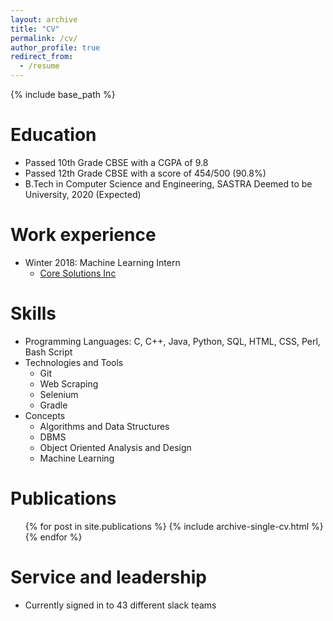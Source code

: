 ```yaml
---
layout: archive
title: "CV"
permalink: /cv/
author_profile: true
redirect_from:
  - /resume
---
```


{% include base_path %}

Education
======
* Passed 10th Grade CBSE with a CGPA of 9.8
* Passed 12th Grade CBSE with a score of 454/500 (90.8%)
* B.Tech in Computer Science and Engineering, SASTRA Deemed to be University, 2020 (Expected)

Work experience
======
* Winter 2018: Machine Learning Intern
  * [Core Solutions Inc](https://coresolutionsinc.com)

Skills
======
* Programming Languages: C, C++, Java, Python, SQL, HTML, CSS, Perl, Bash Script
* Technologies and Tools
  * Git
  * Web Scraping
  * Selenium
  * Gradle
* Concepts
  * Algorithms and Data Structures
  * DBMS
  * Object Oriented Analysis and Design
  * Machine Learning

Publications
======
  <ul>{% for post in site.publications %}
    {% include archive-single-cv.html %}
  {% endfor %}</ul>

Service and leadership
======
* Currently signed in to 43 different slack teams
